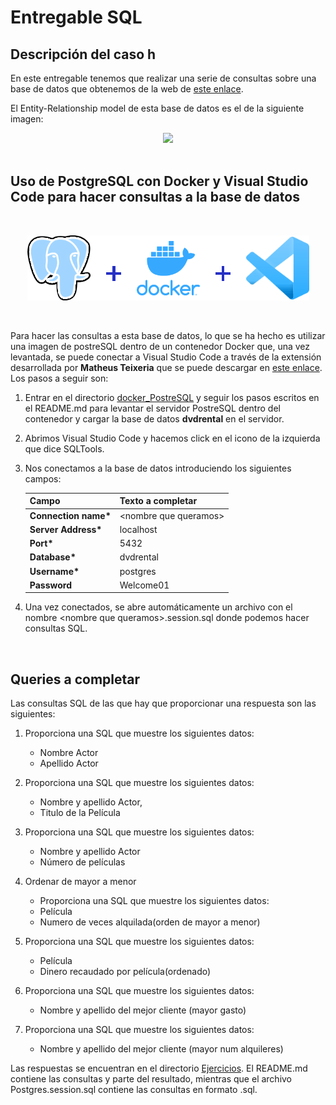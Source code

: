 # Entregable SQL

## Descripción del caso h

En este entregable tenemos que realizar una serie de consultas sobre una base de datos que obtenemos de la web de [este enlace](https://www.postgresqltutorial.com/postgresql-getting-started/postgresql-sample-database/). 

El Entity-Relationship model de esta base de datos es el de la siguiente imagen:

<p align="center">
<img src="https://www.postgresqltutorial.com/wp-content/uploads/2018/03/dvd-rental-sample-database-diagram.png" width=500px>


<br>
<br>

## Uso de PostgreSQL con Docker y Visual Studio Code para hacer consultas  a la base de datos

<br>

<p align="center">
<img src="https://github.com/mimove/mimove/blob/main/.images/postgre_docker_vscode.png?raw=true">
</p>

<br>

Para hacer las consultas a esta base de datos, lo que se ha hecho es utilizar una imagen de postreSQL dentro de un contenedor Docker que, una vez levantada, se puede conectar a Visual Studio Code a través de la extensión desarrollada por **Matheus Teixeria** que se puede descargar en [este enlace](https://marketplace.visualstudio.com/items?itemName=mtxr.sqltools-driver-pg). Los pasos a seguir son:


1. Entrar en el directorio [docker_PostreSQL](docker_PostgreSQL/) y seguir los pasos escritos en el README.md para levantar el servidor PostreSQL dentro del contenedor y cargar la base de datos **dvdrental** en el servidor.

2. Abrimos Visual Studio Code y hacemos click en el icono de la izquierda que dice SQLTools. 

3. Nos conectamos a la base de datos introduciendo los siguientes campos:

    | Campo | Texto a completar |
    |----------|---------|
    | <b>Connection name*</b> | \<nombre que queramos>  |
    | <b>Server Address*</b> | localhost  |
    | <b>Port*</b> | 5432  |
    | <b>Database*</b> | dvdrental  |
    | <b>Username*</b> | postgres  |
    | <b>Password</b> | Welcome01  |


4. Una vez conectados, se abre automáticamente un archivo con el nombre \<nombre que queramos>.session.sql donde podemos hacer consultas SQL. 

<br>

## Queries a completar

Las consultas SQL de las que hay que proporcionar una respuesta son las siguientes:

1. Proporciona una SQL que muestre los siguientes datos:
   - Nombre Actor
   - Apellido Actor

2. Proporciona una SQL que muestre los siguientes datos:
   - Nombre y apellido Actor,
   - Titulo de la Película

3. Proporciona una SQL que muestre los siguientes datos:
   - Nombre y apellido Actor
   - Número de películas 

4. Ordenar de mayor a menor
   - Proporciona una SQL que muestre los siguientes datos:
   - Película
   - Numero de veces alquilada(orden de mayor a menor)


5. Proporciona una SQL que muestre los siguientes datos:
   - Película
   - Dinero recaudado por película(ordenado)

6. Proporciona una SQL que muestre los siguientes datos:
   - Nombre y apellido del mejor cliente (mayor gasto)

7. Proporciona una SQL que muestre los siguientes datos:
   - Nombre y apellido del mejor cliente (mayor num alquileres)


Las respuestas se encuentran en el directorio [Ejercicios](Ejercicios/). El README.md contiene las consultas y parte del resultado, mientras que el archivo Postgres.session.sql contiene las consultas en formato .sql.
